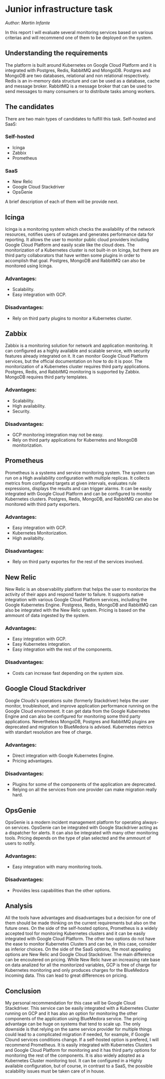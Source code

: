 # Junior infrastructure task
*Author: Martin Infante*

In this report I will evaluate several monitoring services based on various
criterias and will recommend one of them to be deployed on the system.

## Understanding the requirements
The platform is built around Kubernetes on Google Cloud Platform and it is
integrated with Postgres, Redis, RabbitMQ and MongoDB.
Postgres and MongoDB are two databases, relational and non relational
respectively.
Redis is an in-memory data structure and can be used as a database, cache and
message broker.
RabbitMQ is a message broker that can be used to send messages to many
consumers or to distribute tasks among workers.

## The candidates
There are two main types of candidates to fulfill this
task. Self-hosted and SaaS:

### Self-hosted

* Icinga
* Zabbix
* Prometheus

### SaaS

* New Relic
* Google Cloud Stackdriver
* OpsGenie

A brief description of each of them will be provide next.

## Icinga

Icinga is a monitoring system which checks the availability of the network
resources, notifies users of outages and generates performance data for
reporting. It allows the user to monitor public cloud providers including
Google Cloud Platform and easily scale like the cloud does.
The monitorization of a Kubernetes cluster is not built-in on Icinga, but there
are third
party collaborators that have written some plugins in order to accomplish that
goal.
Postgres, MongoDB and RabbitMQ can also be monitored using Icinga.

### Advantages:

* Scalability.
* Easy integration with GCP.

### Disadvantages:

* Rely on third party plugins to monitor a Kubernetes cluster.

## Zabbix

Zabbix is a monitoring solution for network and application monitoring. It can
configured as a  highly available and scalable service, with security features
already integrated on it.
It can monitor Google Cloud Platform services, but the official documentation
on how to do it is poor.
The monitorization of a Kubernetes cluster requires third party applications.
Postgres, Redis, and RabbitMQ monitoring is supported by Zabbix. MongoDB
requires third party templates.

### Advantages:

* Scalability.
* High availability.
* Security.

### Disadvantages:

* GCP monitoring integration may not be easy.
* Rely on third party applications for Kubernetes and MongoDB monitorization.


## Prometheus

Prometheus is a systems and service monitoring system. The system can run on a
High availability configuration with multiple replicas. It collects metrics
from configured targets at given intervals, evaluates rule expressions,
displays the results and can trigger alarms.
It can be easily integrated with Google Cloud Platform and can be configured to
monitor Kubernetes clusters.
Postgres, Redis, MongoDB, and RabbitMQ can also be monitored with third party
exporters.

### Advantages:

* Easy integration with GCP.
* Kubernetes Monitorization.
* High availabilty.

### Disadvantages:

* Rely on third party exportes for the rest of the services involved.

## New Relic

New Relic is an observability platform that helps the user to monitorize the
activity of their apps and respond faster to failure. It supports native
integration with various Google Cloud Platform services, including the Google
Kubernetes Engine.
Postgress, Redis, MongoDB and RabbitMQ can also be integrated with the New
Relic system.
Pricing is based on the ammount of data ingested by the system.

### Advantages:

* Easy integration with GCP.
* Easy Kubernetes integration.
* Easy integration with the rest of the components.

### Disadvantages:

* Costs can increase fast depending on the system size.

## Google Cloud Stackdriver

Google Clouds's operations suite (formerly Stackdriver) helps the user monitor,
troubleshoot, and improve application performance running on the Google Cloud
environment. It can get data from the Google Kubernetes Engine and can also be
configured for monitoring some third party applications. Nevertheless MongoDB,
Postgres and RabbitMQ plugins are deprecated and migration to BlueMedora is
advised.
Kubernetes metrics with standart resolution are free of charge.

### Advantages:

* Direct integration with Google Kubernetes Engine.
* Pricing advantages.

### Disadvantages:

* Plugins for some of the components of the application are deprecated.
* Relying on all the services from one provider can make migration really hard.

## OpsGenie

OpsGenie is a modern incident management platform for operating always-on
services. OpsGenie can be integrated with Google Stackdriver acting as a
dispatcher for alerts. It can also be integrated with many other monitoring
tools.
Pricing depends on the type of plan selected and the ammount of users to notify.

### Advantages:

* Easy integration with many monitoring tools.

### Disadvantages:

* Provides less capabilities than the other options.

## Analysis

All the tools have advantages and disadvantages but a decision for one of them
should be made thinking on the current requirements but also on the future ones.
On the side of the self-hosted options, Prometheus is a widely accepted tool for
monitoring Kubernetes clusters and it can be easily integrated with Google Cloud
Platform. The other two options do not have the ease to monitor Kubernetes
Clusters and can be, in this case, consider as inferior choices.
On the side of the SaaS options, the most appealing options are New Relic and
Google Cloud Stackdriver. The main difference can be encoutered on pricing.
While New Relic have an increasing rate base on data analized for all the
monitorized variables, GCP is free of charge for Kubernetes monitoring and only
produces charges for the BlueMedora incoming data. This can lead to great
differences on pricing.

## Conclusion

My personal recommendation for this case will be Google Cloud Stackdriver. This
service can be easily integrated with a Kubernetes Cluster running on GCP and it
has also an option for monitoring the other components of the application using
BlueMedora service. The pricing advantage can be huge on systems that tend to
scale up. The only downside is that relying on the same service provider for
multiple things could lead to a complicated migration if needed, for example, if
Google Clound services conditions change.
If a self-hosted option is prefered, I will recommend Prometheus. It is easily
integrated with Kubernetes Clusters and Google Cloud Platform for monitoring and
it has third party options for monitoring the rest of the components. It is also
widely adopted as a Kubernetes Cluster monitoring tool. It can be configured in
a Highly available configuration, but of course, in contrast to a SaaS, the
possible scalability issues must be taken care of in house.
